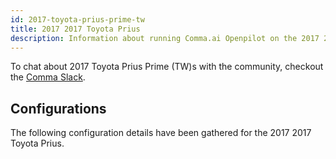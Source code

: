 ```yaml
---
id: 2017-toyota-prius-prime-tw
title: 2017 2017 Toyota Prius
description: Information about running Comma.ai Openpilot on the 2017 2017 Toyota Prius
---
```





To chat about 2017 Toyota Prius Prime (TW)s with the community, checkout the  [Comma Slack](https://slack.comma.ai).
      
## Configurations
The following configuration details have been gathered for the 2017 2017 Toyota Prius.








